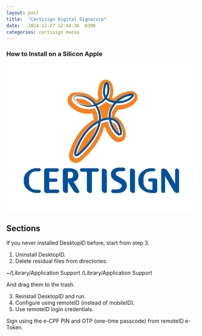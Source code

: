```yaml
---
layout: post
title:  "Certisign Digital Signature"
date:   2024-12-27 12:44:36 -0300
categories: certisign macos
---
```

### How to Install on a Silicon Apple

![certisign logo](/assets/img/certisign-seeklogo.png "Certisign logo")

## Sections

If you never installed DesktopID before, start from step 3.

1. Uninstall DesktopID.
2. Delete residual files from directories:

~/Library/Application Support 
/Library/Application Support 

And drag them to the trash.

3. Reinstall DesktopID and run.
4. Configure using remoteID (instead of mobileID).
5. Use remoteID login credentials.

Sign using the e-CPF PIN and OTP (one-time passcode) from remoteID e-Token.
